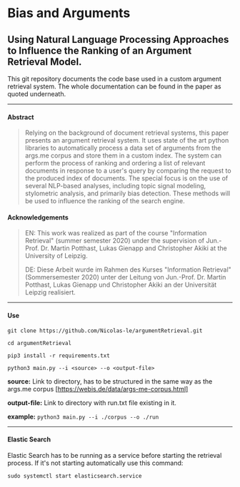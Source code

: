 Bias and Arguments
===
## Using Natural Language Processing Approaches to Influence the Ranking of an Argument Retrieval Model.

This git repository documents the code base used in a custom argument retrieval system. The whole documentation can be found in the paper as quoted underneath.
___
#### Abstract
>Relying on the background of document retrieval systems, this paper presents an argument retrieval system. It uses state of the art python libraries to automatically process a data set of arguments from the args.me corpus and store them in a custom index. The system can perform the process of ranking and ordering a list of relevant documents in response to a user's query by comparing the request to the produced index of documents. The special focus is on the use of several NLP-based analyses, including topic signal modeling, stylometric analysis, and primarily bias detection. These methods will be used to influence the ranking of the search engine.

#### Acknowledgements
>EN: This work was realized as part of the course "Information Retrieval" (summer semester 2020) under the supervision of Jun.-Prof. Dr. Martin Potthast, Lukas Gienapp and Christopher Akiki at the University of Leipzig.
>
>DE: Diese Arbeit wurde im Rahmen des Kurses "Information Retrieval" (Sommersemester 2020) unter der Leitung von Jun.-Prof. Dr. Martin Potthast, Lukas Gienapp und Christopher Akiki an der Universität Leipzig realisiert.
___

#### Use

`git clone https://github.com/Nicolas-le/argumentRetrieval.git`

`cd argumentRetrieval`

`pip3 install -r requirements.txt`

`python3 main.py --i <source> --o <output-file>`

**source:** Link to directory, has to be structured in the same way as the args.me corpus [https://webis.de/data/args-me-corpus.html]

**output-file:** Link to directory with run.txt file existing in it.

**example:** `python3 main.py --i ./corpus --o ./run`
___

#### Elastic Search

Elastic Search has to be running as a service before starting the retrieval process. If it's not starting automatically use this command:

`sudo systemctl start elasticsearch.service`
